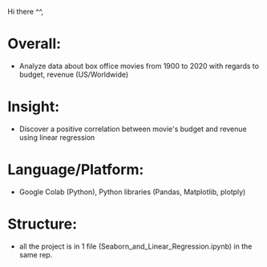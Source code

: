 
Hi there ^^,

# Overall: 
- Analyze data about box office movies from 1900 to 2020 with regards to budget, revenue (US/Worldwide)

# Insight:
- Discover a positive correlation between movie's budget and revenue using linear regression
  
# Language/Platform: 
- Google Colab (Python), Python libraries (Pandas, Matplotlib, plotply)

# Structure: 
- all the project is in 1 file (Seaborn_and_Linear_Regression.ipynb) in the same rep. 
